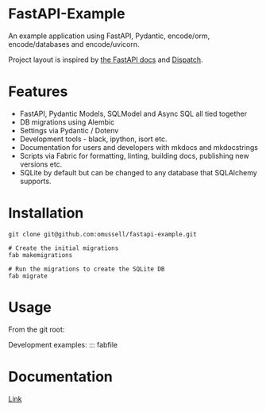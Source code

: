# FastAPI-Example

An example application using FastAPI, Pydantic, encode/orm, encode/databases and encode/uvicorn.

Project layout is inspired by [the FastAPI docs](https://fastapi.tiangolo.com/tutorial/bigger-applications/) and [Dispatch](https://github.com/Netflix/dispatch/tree/develop/src/dispatch).

# Features

- FastAPI, Pydantic Models, SQLModel and Async SQL all tied together
- DB migrations using Alembic
- Settings via Pydantic / Dotenv
- Development tools - black, ipython, isort etc.
- Documentation for users and developers with mkdocs and mkdocstrings
- Scripts via Fabric for formatting, linting, building docs, publishing new versions etc.
- SQLite by default but can be changed to any database that SQLAlchemy supports.

# Installation

```
git clone git@github.com:omussell/fastapi-example.git

# Create the initial migrations
fab makemigrations

# Run the migrations to create the SQLite DB
fab migrate
```

# Usage

From the git root:

Development examples:
::: fabfile

# Documentation

[Link](https://omussell.github.io/fastapi-example)
